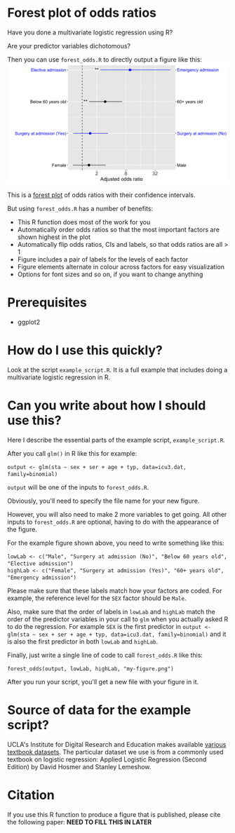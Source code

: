 # Forest plot of odds ratios
Have you done a multivariate logistic regression using R?

Are your predictor variables dichotomous?

Then you can use ```forest_odds.R``` to directly output a figure like this:
![](demo.png)

This is a [forest plot](https://en.wikipedia.org/wiki/Forest_plot) of odds ratios with their confidence intervals.

But using ```forest_odds.R``` has a number of benefits:
- This R function does most of the work for you
- Automatically order odds ratios so that the most important factors are shown highest in the plot
- Automatically flip odds ratios, CIs and labels, so that odds ratios are all > 1
- Figure includes a pair of labels for the levels of each factor
- Figure elements alternate in colour across factors for easy visualization
- Options for font sizes and so on, if you want to change anything

# Prerequisites
- ggplot2

# How do I use this quickly?
Look at the script ```example_script.R```. It is a full example that includes doing a multivariate logistic regression in R.

# Can you write about how I should use this?
Here I describe the essential parts of the example script, ```example_script.R```.

After you call ```glm()``` in R like this for example:
```
output <- glm(sta ~ sex + ser + age + typ, data=icu3.dat, family=binomial)
```
`output` will be one of the inputs to ```forest_odds.R```.

Obviously, you'll need to specify the file name for your new figure.

However, you will also need to make 2 more variables to get going. All other inputs to ```forest_odds.R``` are optional, having to do with the appearance of the figure.

For the example figure shown above, you need to write something like this:
```
lowLab <- c("Male", "Surgery at admission (No)", "Below 60 years old", "Elective admission")
highLab <- c("Female", "Surgery at admission (Yes)", "60+ years old", "Emergency admission")
```
Please make sure that these labels match how your factors are coded. For example, the reference level for the `SEX` factor should be `Male`.

Also, make sure that the order of labels in `lowLab` and `highLab` match the order of the predictor variables in your call to `glm` when you actually asked R to do the regression. For example `SEX` is the first predictor in `output <- glm(sta ~ sex + ser + age + typ, data=icu3.dat, family=binomial)` and it is also the first predictor in both `lowLab` and `highLab`.

Finally, just write a single line of code to call ```forest_odds.R``` like this:
```
forest_odds(output, lowLab, highLab, "my-figure.png")
```
After you run your script, you'll get a new file with your figure in it.

# Source of data for the example script?
UCLA's Institute for Digital Research and Education makes available [various textbook datasets](https://stats.idre.ucla.edu/other/examples/). The particular dataset we use is from a commonly used textbook on logistic regression: Applied Logistic Regression (Second Edition) by David Hosmer and Stanley Lemeshow.

# Citation
If you use this R function to produce a figure that is published, please cite the following paper: **NEED TO FILL THIS IN LATER**
